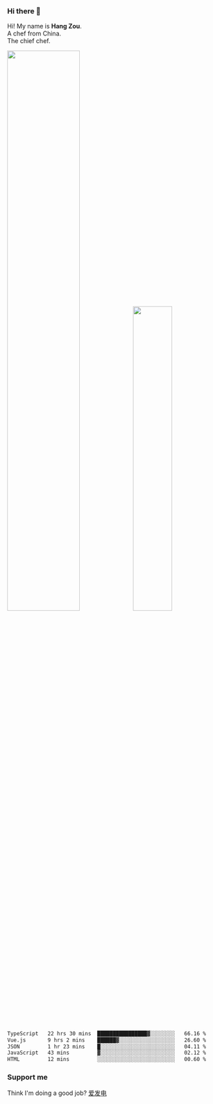 ### Hi there 👋

Hi! My name is **Hang Zou**.  
A chef from China.  
The chief chef.

<img align="" width="57.5%" src="https://github-readme-stats.vercel.app/api?username=zouhangwithsweet&hide_title=true&hide_border=true&show_icons=true&include_all_commits=true&line_height=21" /><img align="" width="42.4%" src="https://github-readme-stats.vercel.app/api/top-langs/?username=zouhangwithsweet&hide_title=true&hide_border=true&layout=compact" />

<!--START_SECTION:waka-->

```txt
TypeScript   22 hrs 30 mins  ████████████████▓░░░░░░░░   66.16 %
Vue.js       9 hrs 2 mins    ██████▓░░░░░░░░░░░░░░░░░░   26.60 %
JSON         1 hr 23 mins    █░░░░░░░░░░░░░░░░░░░░░░░░   04.11 %
JavaScript   43 mins         ▓░░░░░░░░░░░░░░░░░░░░░░░░   02.12 %
HTML         12 mins         ░░░░░░░░░░░░░░░░░░░░░░░░░   00.60 %
```

<!--END_SECTION:waka-->

### Support me

Think I'm doing a good job? [爱发电](https://afdian.net/@zouhangsweet)
